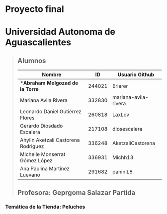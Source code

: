# Proyecto final
# Universidad Autonoma de Aguascalientes
> ## Alumnos
> | **Nombre** | **ID** | **Usuario Github** |
> | --- | --- | --- |
> | ***Abraham Melgozad de la Torre** | 244021 | Eriarer |
> | Mariana Avila Rivera | 332830 | mariana-avila-rivera |
> | Leonardo Daniel Gutiérrez Flores | 260818 | LaxLev |
> | Gerardo Diosdado Escalera | 217108 | diosescalera |
> | Ahylin Aketzali Castorena Rodriguez | 336248 | AketzaliCastorena |
> | Michelle Monserrat Gómez López | 336931 | Michh13 |
> | Ana Paulina Martinez Luevano | 291682 | paniniL8 |
> 
> ## Profesora: Geprgoma Salazar Partida

### Temática de la Tienda: Peluches
